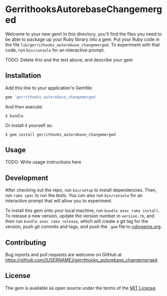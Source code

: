 # GerrithooksAutorebaseChangemerged

Welcome to your new gem! In this directory, you'll find the files you need to be able to package up your Ruby library into a gem. Put your Ruby code in the file `lib/gerrithooks_autorebase_changemerged`. To experiment with that code, run `bin/console` for an interactive prompt.

TODO: Delete this and the text above, and describe your gem

## Installation

Add this line to your application's Gemfile:

```ruby
gem 'gerrithooks_autorebase_changemerged'
```

And then execute:

    $ bundle

Or install it yourself as:

    $ gem install gerrithooks_autorebase_changemerged

## Usage

TODO: Write usage instructions here

## Development

After checking out the repo, run `bin/setup` to install dependencies. Then, run `rake spec` to run the tests. You can also run `bin/console` for an interactive prompt that will allow you to experiment.

To install this gem onto your local machine, run `bundle exec rake install`. To release a new version, update the version number in `version.rb`, and then run `bundle exec rake release`, which will create a git tag for the version, push git commits and tags, and push the `.gem` file to [rubygems.org](https://rubygems.org).

## Contributing

Bug reports and pull requests are welcome on GitHub at https://github.com/[USERNAME]/gerrithooks_autorebase_changemerged.

## License

The gem is available as open source under the terms of the [MIT License](https://opensource.org/licenses/MIT).
